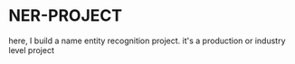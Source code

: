 # NER-PROJECT
here, I build a name entity recognition project. it's a production or industry level project
